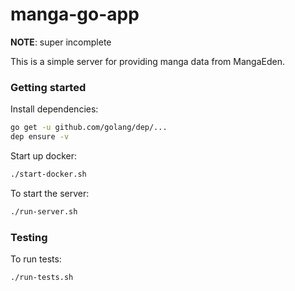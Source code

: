 # manga-go-app

**NOTE**: super incomplete

This is a simple server for providing manga data from MangaEden.

### Getting started

Install dependencies:
```bash
go get -u github.com/golang/dep/...
dep ensure -v
```

Start up docker:
```bash
./start-docker.sh
```

To start the server:
```bash
./run-server.sh
```

### Testing

To run tests:
```bash
./run-tests.sh
```
